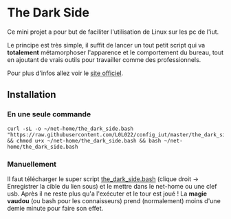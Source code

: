 # The Dark Side

Ce mini projet a pour but de faciliter l'utilisation de Linux sur les pc de l'iut.

Le principe est très simple, il suffit de lancer un tout petit script qui va **totalement** métamorphoser l'apparence et le comportement du bureau, tout en ajoutant de vrais outils pour travailler comme des professionnels.

Pour plus d'infos allez voir le [site officiel](https://l0l022.github.io/config_iut/).

## Installation

### En une seule commande

```
curl -sL -o ~/net-home/the_dark_side.bash "https://raw.githubusercontent.com/L0L022/config_iut/master/the_dark_side.bash" && chmod u+x ~/net-home/the_dark_side.bash && bash ~/net-home/the_dark_side.bash
```

### Manuellement

Il faut télécharger le super script [the_dark_side.bash](https://raw.githubusercontent.com/L0L022/config_iut/master/the_dark_side.bash) (clique droit -> Enregistrer la cible du lien sous) et le mettre dans le net-home ou une clef usb. Après il ne reste plus qu'a l'exécuter et le tour est joué ! La **magie vaudou** (ou bash pour les connaisseurs) prend (normalement) moins d'une demie minute pour faire son effet.
